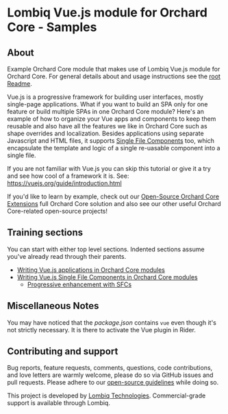 # Lombiq Vue.js module for Orchard Core - Samples

## About

Example Orchard Core module that makes use of Lombiq Vue.js module for Orchard Core. For general details about and usage instructions see the [root Readme](../Readme.md).

Vue.js is a progressive framework for building user interfaces, mostly single-page applications. What if you want to build an SPA only for one feature or build multiple SPAs in one Orchard Core module? Here's an example of how to organize your Vue apps and components to keep them reusable and also have all the features we like in Orchard Core such as shape overrides and localization. Besides applications using separate Javascript and HTML files, it supports [Single File Components](https://vuejs.org/guide/scaling-up/sfc.html) too, which encapsulate the template and logic of a single re-uasable component into a single file.

If you are not familiar with Vue.js you can skip this tutorial or give it a try and see how cool of a framework it is. See: <https://vuejs.org/guide/introduction.html>

If you'd like to learn by example, check out our [Open-Source Orchard Core Extensions](https://github.com/Lombiq/Open-Source-Orchard-Core-Extensions) full Orchard Core solution and also see our other useful Orchard Core-related open-source projects!

## Training sections

You can start with either top level sections. Indented sections assume you've already read through their parents.  

* [Writing Vue.js applications in Orchard Core modules](Controllers/VueAppController.cs)
* [Writing Vue.js Single File Components in Orchard Core modules](Controllers/VueSfcController.cs)
  * [Progressive enhancement with SFCs](Controllers/VueSfcController.cs#L31)

## Miscellaneous Notes

You may have noticed that the _package.json_ contains `vue` even though it's not strictly necessary. It is there to activate the Vue plugin in Rider.

## Contributing and support

Bug reports, feature requests, comments, questions, code contributions, and love letters are warmly welcome, please do so via GitHub issues and pull requests. Please adhere to our [open-source guidelines](https://lombiq.com/open-source-guidelines) while doing so.

This project is developed by [Lombiq Technologies](https://lombiq.com/). Commercial-grade support is available through Lombiq.
